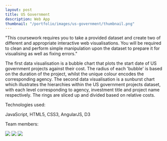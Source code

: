 ```yaml
---
layout: post
title: US Government
description: Web App
thumbnail: "/portfolio/images/us-government/thumbnail.png"
---
```


"This coursework requires you to take a provided dataset and create two of different and appropriate interactive web visualisations. You will be required to clean and perform simple manipulation upon the dataset to prepare it for visualising as well as fixing errors."

The first data visualisation is a bubble chart that plots the start date of US government projects against their cost. The radius of each 'bubble' is based on the duration of the project, whilst the unique colour encodes the corresponding agency. The second data visualisation is a sunburst chart which illustrates the hierarchies within the US government projects dataset, with each level corresponding to agency, investment title and project name respectively. The rings are sliced up and divided based on relative costs.

Technologies used:

<p class="message">
  JavaScript, HTML5, CSS3, AngularJS, D3
</p>

Team members:

<div class="separator"></div>

<img src="/{{ site.baseurl }}portfolio/images/us-government/1.png" class="post-img">
<img src="/{{ site.baseurl }}portfolio/images/us-government/2.png" class="post-img">
<img src="/{{ site.baseurl }}portfolio/images/us-government/3.png" class="post-img">
